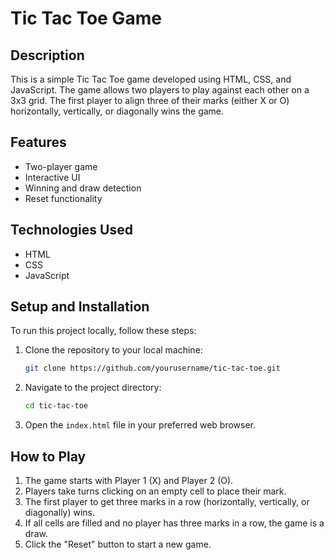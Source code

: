 # Tic Tac Toe Game

## Description
This is a simple Tic Tac Toe game developed using HTML, CSS, and JavaScript. 
The game allows two players to play against each other on a 3x3 grid. 
The first player to align three of their marks (either X or O) horizontally, vertically, or diagonally wins the game.

## Features
- Two-player game
- Interactive UI
- Winning and draw detection
- Reset functionality

## Technologies Used
- HTML
- CSS
- JavaScript

## Setup and Installation
To run this project locally, follow these steps:

1. Clone the repository to your local machine:
    ```bash
    git clone https://github.com/yourusername/tic-tac-toe.git
    ```

2. Navigate to the project directory:
    ```bash
    cd tic-tac-toe
    ```

3. Open the `index.html` file in your preferred web browser.

## How to Play
1. The game starts with Player 1 (X) and Player 2 (O).
2. Players take turns clicking on an empty cell to place their mark.
3. The first player to get three marks in a row (horizontally, vertically, or diagonally) wins.
4. If all cells are filled and no player has three marks in a row, the game is a draw.
5. Click the "Reset" button to start a new game.

